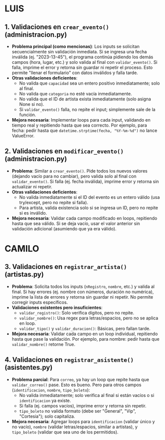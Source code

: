 
# LUIS

## 1. Validaciones en `crear_evento()` (administracion.py)
- **Problema principal (como mencionas)**: Los inputs se solicitan secuencialmente sin validación inmediata. Si se ingresa una fecha inválida (ej. "2023-13-45"), el programa continúa pidiendo los demás campos (hora, lugar, etc.) y solo valida al final con `validar_evento()`. Si falla, imprime el error y retorna sin guardar ni repetir el proceso. Esto permite "llenar el formulario" con datos inválidos y falla tarde.
- **Otras validaciones deficientes**:
  - No valida que `capacidad` sea un entero positivo inmediatamente; solo al final.
  - No valida que `categoria` no esté vacía inmediatamente.
  - No valida que el ID de artista exista inmediatamente (solo asigna None si no).
  - Si `validar_evento()` falla, no repite el input; simplemente sale de la función.
- **Mejora necesaria**: Implementar loops para cada input, validando en tiempo real y repitiendo hasta que sea correcto. Por ejemplo, para fecha: pedir hasta que `datetime.strptime(fecha, "%Y-%m-%d")` no lance ValueError.

## 2. Validaciones en `modificar_evento()` (administracion.py)
- **Problema**: Similar a `crear_evento()`. Pide todos los nuevos valores (dejando vacío para no cambiar), pero valida solo al final con `validar_evento()`. Si falla (ej. fecha inválida), imprime error y retorna sin actualizar ni repetir.
- **Otras validaciones deficientes**:
  - No valida inmediatamente si el ID del evento es un entero válido (usa try/except, pero no repite si falla).
  - Para artista, valida existencia solo si se ingresa un ID, pero no repite si es inválido.
- **Mejora necesaria**: Validar cada campo modificado en loops, repitiendo hasta que sea válido. Si se deja vacío, usar el valor anterior sin validación adicional (asumiendo que ya era válido).

# CAMILO

## 3. Validaciones en `registrar_artista()` (artistas.py)
- **Problema**: Solicita todos los inputs (`nRegistro`, `nombre`, etc.) y valida al final. Si hay errores (ej. nombre con números, duración no numérica), imprime la lista de errores y retorna sin guardar ni repetir. No permite corregir inputs específicos.
- **Validaciones existentes pero insuficientes**:
  - `validar_registro()`: Solo verifica dígitos, pero no repite.
  - `validar_nombre()`: Usa regex para letras/espacios, pero no se aplica en loop.
  - `validar_tipo()` y `validar_duracion()`: Básicas, pero fallan tarde.
- **Mejora necesaria**: Validar cada campo en un loop individual, repitiendo hasta que pase la validación. Por ejemplo, para nombre: pedir hasta que `validar_nombre()` retorne True.

## 4. Validaciones en `registrar_asistente()` (asistentes.py)
- **Problema parcial**: Para `correo`, ya hay un loop que repite hasta que `validar_correo()` pase. Esto es bueno. Pero para otros campos (`identificacion`, `nombre`, `tipo_boleto`):
  - No valida inmediatamente; solo verifica al final si están vacíos o si `identificacion` ya existe.
  - Si falla (ej. campos vacíos), imprime error y retorna sin repetir.
  - `tipo_boleto` no valida formato (debe ser "General", "Vip", "Cortesia"); solo capitaliza.
- **Mejora necesaria**: Agregar loops para `identificacion` (validar único y no vacío), `nombre` (validar letras/espacios, similar a artistas), y `tipo_boleto` (validar que sea uno de los permitidos).


